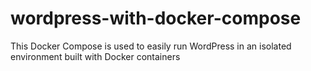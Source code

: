 # wordpress-with-docker-compose
This Docker Compose  is used to easily run WordPress in an isolated environment built with Docker containers

